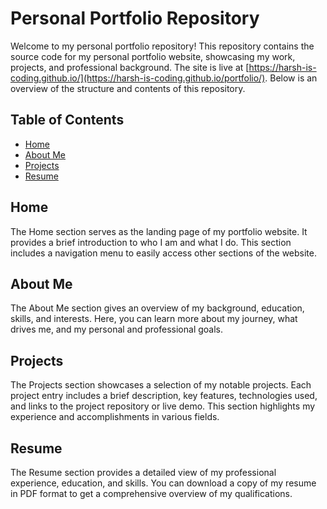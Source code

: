# Personal Portfolio Repository

Welcome to my personal portfolio repository! This repository contains the source code for my personal portfolio website, showcasing my work, projects, and professional background. The site is live at [https://harsh-is-coding.github.io/](https://harsh-is-coding.github.io/portfolio/). Below is an overview of the structure and contents of this repository.

## Table of Contents

- [Home](#home)
- [About Me](#about-me)
- [Projects](#projects)
- [Resume](#resume)

## Home

The Home section serves as the landing page of my portfolio website. It provides a brief introduction to who I am and what I do. This section includes a navigation menu to easily access other sections of the website.

## About Me

The About Me section gives an overview of my background, education, skills, and interests. Here, you can learn more about my journey, what drives me, and my personal and professional goals.

## Projects

The Projects section showcases a selection of my notable projects. Each project entry includes a brief description, key features, technologies used, and links to the project repository or live demo. This section highlights my experience and accomplishments in various fields.

## Resume

The Resume section provides a detailed view of my professional experience, education, and skills. You can download a copy of my resume in PDF format to get a comprehensive overview of my qualifications.